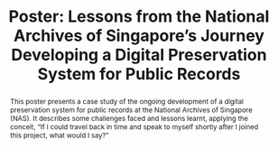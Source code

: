 ---
abstract: This poster presents a case study of the ongoing development of a digital
  preservation system for public records at the National Archives of Singapore (NAS).
  It describes some challenges faced and lessons learnt, applying the conceit, “If
  I could travel back in time and speak to myself shortly after I joined this project,
  what would I say?”
creators:
- Kevin Wong
date: null
document_url: https://az659834.vo.msecnd.net/eventsairwesteuprod/production-inconference-public/dc8134923c1040099299be61b3d4883a
grand_parent: iPRES
institutions:
- National Archives of Singapore
keywords:
- digital preservation system
landing_page_url: null
language: eng
layout: publication
license: CC-BY 4.0 International
notes_url: null
parent: iPRES 2022
publication_type: poster
size: null
slides_url: null
source_name: iPRES
stream_url: null
title: 'Poster: Lessons from the National Archives of Singapore’s Journey Developing
  a Digital Preservation System for Public Records'
year: 2022
---